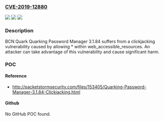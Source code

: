 ### [CVE-2019-12880](https://cve.mitre.org/cgi-bin/cvename.cgi?name=CVE-2019-12880)
![](https://img.shields.io/static/v1?label=Product&message=n%2Fa&color=blue)
![](https://img.shields.io/static/v1?label=Version&message=n%2Fa&color=blue)
![](https://img.shields.io/static/v1?label=Vulnerability&message=n%2Fa&color=brighgreen)

### Description

BCN Quark Quarking Password Manager 3.1.84 suffers from a clickjacking vulnerability caused by allowing * within web_accessible_resources. An attacker can take advantage of this vulnerability and cause significant harm.

### POC

#### Reference
- http://packetstormsecurity.com/files/153405/Quarking-Password-Manager-3.1.84-Clickjacking.html

#### Github
No GitHub POC found.


